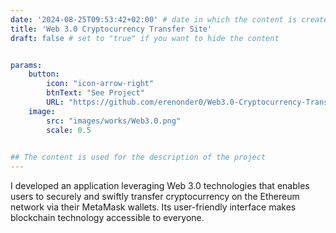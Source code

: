 ```yaml
---
date: '2024-08-25T09:53:42+02:00' # date in which the content is created - defaults to "today"
title: 'Web 3.0 Cryptocurrency Transfer Site'
draft: false # set to "true" if you want to hide the content 


params:
    button:
        icon: "icon-arrow-right"
        btnText: "See Project"
        URL: "https://github.com/erenonder0/Web3.0-Cryptocurrency-Transfer"
    image:
        src: "images/works/Web3.0.png"
        scale: 0.5
    

## The content is used for the description of the project
---
```


I developed an application leveraging Web 3.0 technologies that enables users to securely and swiftly transfer cryptocurrency on the Ethereum network via their MetaMask wallets. Its user-friendly interface makes blockchain technology accessible to everyone.